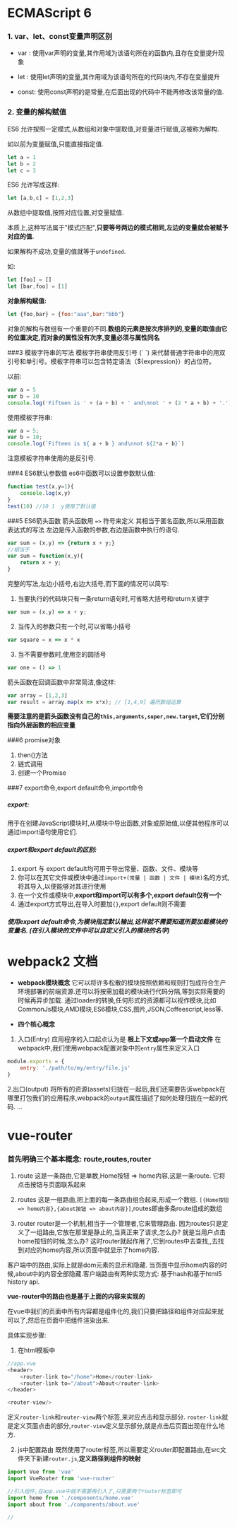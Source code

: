 # ECMAScript 6

### 1. var、let、const变量声明区别

- var : 使用var声明的变量,其作用域为该语句所在的函数内,且存在变量提升现象

- let : 使用let声明的变量,其作用域为该语句所在的代码块内,不存在变量提升

- const: 使用const声明的是常量,在后面出现的代码中不能再修改该常量的值.


### 2. 变量的解构赋值
ES6 允许按照一定模式,从数组和对象中提取值,对变量进行赋值,这被称为解构.

如以前为变量赋值,只能直接指定值.
```js
let a = 1
let b = 2
let c = 3
```

ES6 允许写成这样:
```js
let [a,b,c] = [1,2,3]
```
从数组中提取值,按照对应位置,对变量赋值.

本质上,这种写法属于"模式匹配",**只要等号两边的模式相同,左边的变量就会被赋予对应的值.**

如果解构不成功,变量的值就等于`undefined`.

如:
```js
let [foo] = []
let [bar,foo] = [1]
```

**对象解构赋值:**
```js
let {foo,bar} = {foo:"aaa",bar:"bbb"}
```
对象的解构与数组有一个重要的不同.**数组的元素是按次序排列的,变量的取值由它的位置决定,而对象的属性没有次序,变量必须与属性同名**


###3 模板字符串的写法
模板字符串使用反引号 (\` \`) 来代替普通字符串中的用双引号和单引号。模板字符串可以包含特定语法（${expression}）的占位符。

以前:
```js
var a = 5
var b = 10
console.log('Fifteen is ' + (a + b) + ' and\nnot ' + (2 * a + b) + '.')
```

使用模板字符串:
```js
var a = 5;
var b = 10;
console.log(`Fifteen is ${ a + b } and\nnot ${2*a + b}`)
```

注意模板字符串使用的是反引号.


###4 ES6默认参数值
es6中函数可以设置参数默认值:
```js
function test(x,y=1){
    console.log(x,y)
}
test(10) //10 1  y使用了默认值
```

###5 ES6箭头函数
箭头函数用 `=>` 符号来定义
其相当于匿名函数,所以采用函数表达式的写法
左边是传入函数的参数,右边是函数中执行的语句.
```js
var sum = (x,y) => {return x + y;}
//相当于
var sum = function(x,y){
    return x + y;
}
```

完整的写法,左边小括号,右边大括号,而下面的情况可以简写:

1. 当要执行的代码块只有一条return语句时,可省略大括号和return关键字
```js
var sum = (x,y) => x + y;
```
2. 当传入的参数只有一个时,可以省略小括号
```js
var square = x => x * x
```
3. 当不需要参数时,使用空的圆括号
```js
var one = () => 1
```

箭头函数在回调函数中非常简洁,像这样:
```js
var array = [1,2,3]
var result = array.map(x => x*x); // [1,4,9] 遍历数组运算
```

**需要注意的是箭头函数没有自己的`this,arguments,super,new.target`,它们分别指向外层函数的相应变量**

###6 promise对象
1. then()方法
2. 链式调用
3. 创建一个Promise


###7 export命令,export default命令,import命令

##### export:
用于在创建JavaScript模块时,从模块中导出函数,对象或原始值,以便其他程序可以通过import语句使用它们.

##### export和export default的区别:
1. export 与 export default均可用于导出常量、函数、文件、模块等
2. 你可以在其它文件或模块中通过`import+(常量 | 函数 | 文件 | 模块)`名的方式,将其导入,以便能够对其进行使用
3. 在一个文件或模块中,**export和import可以有多个,export default仅有一个**
4. 通过export方式导出,在导入时要加`{}`,export default则不需要

##### 使用export default命令,为模块指定默认输出,这样就不需要知道所要加载模块的变量名. (在引入模块的文件中可以自定义引入的模块的名字)


# webpack2 文档
- **webpack模块概念**
它可以将许多松散的模块按照依赖和规则打包成符合生产环境部署的前端资源.还可以将按需加载的模块进行代码分隔,等到实际需要的时候再异步加载. 通过loader的转换,任何形式的资源都可以视作模块,比如CommonJs模块,AMD模块,ES6模块,CSS,图片,JSON,Coffeescript,less等. 

- **四个核心概念**
1. 入口(Entry)
应用程序的入口起点认为是 **根上下文或app第一个启动文件**
在webpack中,我们使用webpack配置对象中的`entry`属性来定义入口
```js
module.exports = {
    entry: './path/to/my/entry/file.js'
}
```

2.出口(output)
将所有的资源(assets)归拢在一起后,我们还需要告诉webpack在哪里打包我们的应用程序,webpack的`output`属性描述了如何处理归拢在一起的代码.
...


# vue-router 

### 首先明确三个基本概念: route,routes,router

1. route 
这是一条路由,它是单数,Home按钮 => home内容,这是一条route. 它将点击按钮与页面联系起来

2. routes
这是一组路由,把上面的每一条路由组合起来,形成一个数组. `[{Home按钮 => home内容},{about按钮 => about内容}]`,routes即由多条route组成的数组

3. router
router是一个机制,相当于一个管理者,它来管理路由. 因为routes只是定义了一组路由,它放在那里是静止的,当真正来了请求,怎么办? 就是当用户点击home按钮的时候,怎么办? 这时router就起作用了,它到routes中去查找,,去找到对应的home内容,所以页面中就显示了home内容.

客户端中的路由,实际上就是dom元素的显示和隐藏. 当页面中显示home内容的时候,about中的内容全部隐藏.客户端路由有两种实现方式: 基于hash和基于html5 history api.

**vue-router中的路由也是基于上面的内容来实现的**

在vue中我们的页面中所有内容都是组件化的,我们只要把路径和组件对应起来就可以了,然后在页面中把组件渲染出来.

具体实现步骤:
1. 在html模板中
```js
//app.vue
<header>
    <router-link to="/home">Home</router-link>   
    <router-link to="/about">About</router-link>
</header>

<router-view/>
```
定义`router-link`和`router-view`两个标签,来对应点击和显示部分.  `router-link`就是定义页面点击的部分,`router-view`定义显示部分,就是点击后页面出现在什么地方.

2. js中配置路由
既然使用了router标签,所以需要定义router即配置路由,在src文件夹下新建`router.js`,**定义路径到组件的映射**
```js
import Vue from 'vue'
import VueRouter from 'vue-router'

//引入组件,在app.vue中就不需要再引入了,只需要两个router标签即可
import home from './components/home.vue'
import about from './components/about.vue'

//
```